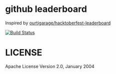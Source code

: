 # github leaderboard
Inspired by [ourtigarage/hacktoberfest-leaderboard](https://github.com/ourtigarage/hacktoberfest-leaderboard)

[![Build Status](https://travis-ci.com/gartcimore/github-leaderboard.svg?branch=master)](https://travis-ci.com/gartcimore/github-leaderboard)

# LICENSE
Apache License Version 2.0, January 2004
